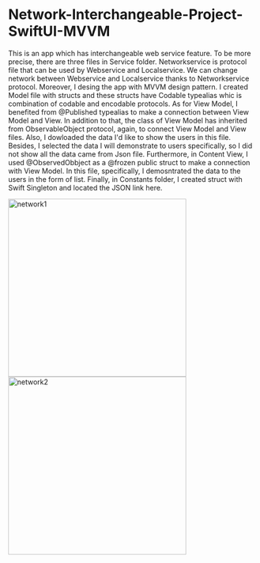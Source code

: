 # Network-Interchangeable-Project-SwiftUI-MVVM
This is an app which has interchangeable web service feature. To be more precise, there are three files in Service folder. Networkservice is protocol file that can be used by Webservice and Localservice. We can change network between Webservice and Localservice thanks to Networkservice protocol. Moreover, I desing the app with MVVM design pattern. I created Model file with structs and these structs have Codable typealias whic is combination of codable and encodable protocols. As for View Model, I benefited from @Published typealias to make a connection between View Model and View. In addition to that, the class of View Model has inherited from ObservableObject protocol, again, to connect View Model and View files. Also, I dowloaded the data I'd like to show the users in this file. Besides, I selected the data I will demonstrate to users specifically, so I did not show all the data came from Json file. Furthermore, in Content View, I used @ObservedObbject as a  @frozen public struct to make a connection with View Model. In this file, specifically, I demosntrated the data to the users in the form of list. Finally, in Constants folder, I created struct with Swift Singleton and located the JSON link here.

<img width="360" alt="network1" src="https://user-images.githubusercontent.com/92036779/193457721-509e4d2e-9f96-42ea-9838-47c893ed4346.png">
<img width="360" alt="network2" src="https://user-images.githubusercontent.com/92036779/193457732-bd38687b-530a-4e8a-8d52-6804a8c52f97.png">
